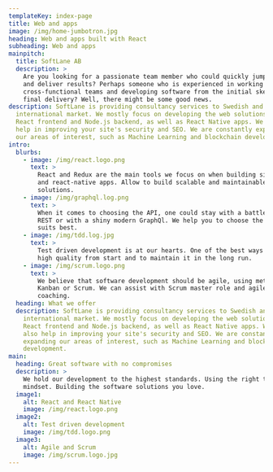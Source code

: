 ```yaml
---
templateKey: index-page
title: Web and apps
image: /img/home-jumbotron.jpg
heading: Web and apps built with React
subheading: Web and apps
mainpitch:
  title: SoftLane AB
  description: >
    Are you looking for a passionate team member who could quickly jump onboard
    and deliver results? Perhaps someone who is experienced in working with
    cross-functional teams and developing software from the initial sketch to a
    final delivery? Well, there might be some good news.
description: SoftLane is providing consultancy services to Swedish and
  international market. We mostly focus on developing the web solutions with
  React frontend and Node.js backend, as well as React Native apps. We can also
  help in improving your site's security and SEO. We are constantly expanding
  our areas of interest, such as Machine Learning and blockchain development.
intro:
  blurbs:
    - image: /img/react.logo.png
      text: >
        React and Redux are the main tools we focus on when building single-page
        and react-native apps. Allow to build scalable and maintainable
        solutions.
    - image: /img/graphql.log.png
      text: >
        When it comes to choosing the API, one could stay with a battle-tested
        REST or with a shiny modern GraphQl. We help you to choose the one that
        suits best.
    - image: /img/tdd.log.jpg
      text: >
        Test driven development is at our hearts. One of the best ways to ensure
        high quality from start and to maintain it in the long run.
    - image: /img/scrum.logo.png
      text: >
        We believe that software development should be agile, using methods like
        Kanban or Scrum. We can assist with Scrum master role and agile
        coaching.
  heading: What we offer
  description: SoftLane is providing consultancy services to Swedish and
    international market. We mostly focus on developing the web solutions with
    React frontend and Node.js backend, as well as React Native apps. We can
    also help in improving your site's security and SEO. We are constantly
    expanding our areas of interest, such as Machine Learning and blockchain
    development.
main:
  heading: Great software with no compromises
  description: >
    We hold our development to the highest standards. Using the right tools and
    mindset. Building the software solutions you love.
  image1:
    alt: React and React Native
    image: /img/react.logo.png
  image2:
    alt: Test driven development
    image: /img/tdd.logo.png
  image3:
    alt: Agile and Scrum
    image: /img/scrum.logo.jpg
---
```

